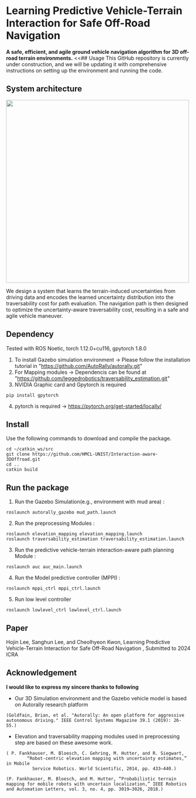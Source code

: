 # Learning Predictive Vehicle-Terrain Interaction for Safe Off-Road Navigation

**A safe, efficient, and agile ground vehicle navigation algorithm for 3D off-road terrain environments.**
<<## Usage
This GitHub repository is currently under construction, and we will be updating it with comprehensive instructions on setting up the environment and running the code.
>>
## System architecture
<img src="https://github.com/HMCL-UNIST/Interaction-aware-3DOffroad/assets/32535170/3360407b-6669-4f22-9066-292ad76d356e" width="500">

We design a system that learns the terrain-induced uncertainties from driving data and encodes the learned uncertainty distribution into the
traversability cost for path evaluation. The navigation path is then designed to optimize the uncertainty-aware traversability cost, resulting in a safe and agile vehicle maneuver.  

## Dependency

Tested with ROS Noetic, torch 1.12.0+cu116, gpytorch 1.8.0 

1. To install Gazebo simulation environment
->  Please follow the installation tutorial in "https://github.com/AutoRally/autorally.git" 
2. For Mapping modules 
-> Dependencis can be found at "https://github.com/leggedrobotics/traversability_estimation.git"
3. NVIDIA Graphic card and Gpytorch is required 
```
pip install gpytorch
```
4. pytorch is required 
-> https://pytorch.org/get-started/locally/


## Install

Use the following commands to download and compile the package.
```
cd ~/catkin_ws/src
git clone https://github.com/HMCL-UNIST/Interaction-aware-3DOffroad.git 
cd ..
catkin build 
```

## Run the package

1. Run the Gazebo Simulation(e.g., environment with mud area) :
```
roslaunch autorally_gazebo mud_path.launch
```

2. Run the preprocessing Modules  :
```
roslaunch elevation_mapping elevation_mapping.launch
roslaunch traversability_estimation traversability_estimation.launch
```

3. Run the predictive vehicle-terrain interaction-aware path planning Module  :
```
roslaunch auc auc_main.launch
```

4. Run the Model predictive controller (MPPI) :
```
roslaunch mppi_ctrl mppi_ctrl.launch
```

5. Run low level controller 
```
roslaunch lowlevel_ctrl lowlevel_ctrl.launch
```



## Paper 
Hojin Lee, Sanghun Lee, and Cheolhyeon Kwon, Learning Predictive Vehicle-Terrain Interaction for Safe Off-Road Navigation
, Submitted to 2024 ICRA


## Acknowledgement
 **I would like to express my sincere thanks to following**
- Our 3D Simulation environment and the Gazebo vehicle model is based on Autorally research platform  
```
(Goldfain, Brian, et al. "Autorally: An open platform for aggressive autonomous driving." IEEE Control Systems Magazine 39.1 (2019): 26-55.)  
```

- Elevation and traversability mapping modules used in preprocessing step are based on these awesome work. 
```
( P. Fankhauser, M. Bloesch, C. Gehring, M. Hutter, and R. Siegwart,
        “Robot-centric elevation mapping with uncertainty estimates,” in Mobile
          Service Robotics. World Scientific, 2014, pp. 433–440.) 
```       

```
(P. Fankhauser, M. Bloesch, and M. Hutter, “Probabilistic terrain
mapping for mobile robots with uncertain localization,” IEEE Robotics
and Automation Letters, vol. 3, no. 4, pp. 3019–3026, 2018.) 
```
